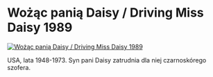 Wożąc panią Daisy / Driving Miss Daisy 1989 
=============
[![Wożąc panią Daisy / Driving Miss Daisy 1989 ](http://vidos.pl/images/player.gif)](http://vidos.pl/wozac-pania-daisy-driving-miss-daisy-1989)

 USA, lata 1948-1973. Syn pani Daisy zatrudnia dla niej czarnoskórego szofera.
